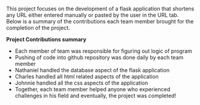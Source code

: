 This project focuses on the development of a flask application that shortens any URL either entered manually or pasted by the user in the URL tab. Below is a summary of the contributions each team member brought for the completion of the project.

**Project Contributions summary**
- Each member of team was responsible for figuring out logic of program
- Pushing of code into github repository was done daily by each team member 
- Nathaniel handled the database aspect of the flask application
- Charles handled all html related aspects of the application
- Johnnie handled all the css aspects of the application
- Together, each team member helped anyone who experienced challenges in his field and eventually, the project was completed!

